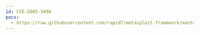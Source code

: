 ```yaml
---
id: CVE-2005-3498
pocs:
  - https://raw.githubusercontent.com/rapid7/metasploit-framework/master/modules/auxiliary/scanner/http/options.rb
---
```

